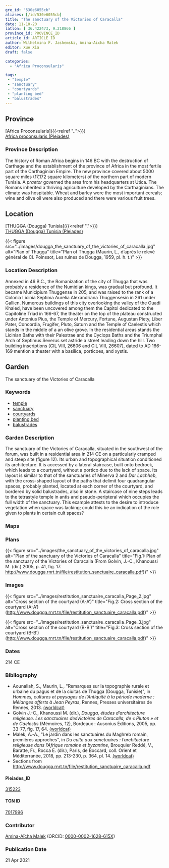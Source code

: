 ```yaml
---
gre_id: "530e6055cb"
aliases: [/id/530e6055cb]
title: "The sanctuary of the Victories of Caracalla"
date: 11-10-20
latlon: [ 36.422473, 9.218866 ]
province_id: PROVINCE_ID
article_id: ARTICLE_ID
author: Wilhelmina F. Jashemski, Amina-Aïcha Malek
editor: Xue Xia
draft: false

categories:
  - "Africa Proconsularis"

tags:
 - "temple"
 - "sanctuary"
 - "courtyards"
 - "planting bed"
 - "balustrades"
---
```


## Province
[Africa Proconsularis]({{<relref "..">}}) \
[Africa proconsularis (Pleiades)](https://pleiades.stoa.org/places/991341)

### Province Description

The history of Roman Africa begins in 146 BC with the destruction of Carthage and the establishment of the province of Africa in the most fertile part of the Carthaginian Empire. The new province covered about 5000 square miles (17,172 square kilometers) of the northern part of modern Tunisia. A *praetor* governed the area from his headquarters at Utica. The Romans inherited a thriving agriculture developed by the Carthaginians. The  climate was hospitable. Wheat and barley were the most important cereals; wine and olive oil were also produced and there were various fruit trees.

## Location
[THUGGA (Dougga) Tunisia]({{<relref ".">}}) \
[THUGGA (Dougga) Tunisia (Pleiades)](https://pleiades.stoa.org/places/315223)

{{< figure src="../images/dougga_the_sanctuary_of_the_victories_of_caracalla.jpg" alt="Plan of Thugga" title="Plan of Thugga (Maurin, L.,  d’après le relevé général de Cl. Poinssot, Les ruines de Dougga, 1959, pl. h. t.)" >}}

### Location Description

Annexed in 46 B.C., the Romanization of the city of Thugga that was probably a residence of the Numidian kings, was gradual but profound. It became Municipium Thuggense in 205, and was raised to the rank of a Colonia Licinia Septima Aurelia Alexandriana Thuggensesin in 261 under Gallien. Numerous buildings of this city overlooking the valley of the Ouadi Khaled, have been uncovered among them the Capitol dedicated to the Capitoline Triad in 166-67, the theater on the top of the plateau constructed under Antonius Pius, the Temple of Mercury, Fortune, Augustan Piety, Liber Pater, Concordia, Frugifer, Pluto, Saturn and the Temple of Caelestis which stands in the middle of a an olive grove. In the residential areas stands the Licinian Baths with their Palestrae and the Cyclops Baths and the Triumphal Arch of Septimus Severus set astride a street leading down the hill. Two building inscriptions (CIL VIII, 26606 and CIL VIII, 26607), dated to AD 166-169 mention a theater with a basilica, porticoes, and xystis.

## Garden

The sanctuary of the Victories of Caracalla

### Keywords

- [temple](#)
- [sanctuary](#)
- [courtyards](http://vocab.getty.edu/page/aat/300004095)
- [planting bed](http://vocab.getty.edu/page/aat/300430426)
- [balustrades](http://vocab.getty.edu/page/aat/300001989)

### Garden Description

The sanctuary of the Victories of Caracalla, situated in the southwest of the forum, was built in a residential area in 214 CE on a particularly cramped and steep site (figure 12). Its urban and topographical situation conditioned its architecture. It is accessed by a lateral staircase, built onto bedrock, which leads to a courtyard, without a portico due to the lack of space. Its layout is similar to that of the sanctuaries of Minerva 2 and *Dar Lachheb*, with the cross-shaped layout of the paths that delimit four quadrangular spaces, probably planted, located at each corner of the courtyard, and bordered by solid balustrades, also in stone. A staircase of nine steps leads to the tetrastyle temple in antis and pseudo-peripteral which occupies the full width of the sanctuary. This example attests to the desire to introduce vegetation when space was lacking; could this be an indication of the role given to plants in certain cult spaces?
### Maps

### Plans

{{< figure src="../images/the_sanctuary_of_the_victories_of_caracalla.jpg" alt="Plan of the sanctuary of the Victories of Caracalla" title="Fig.1: Plan of the sanctuary of the Victories of Caracalla (From Golvin, J.-C., Khanoussi M. (dir.) 2005, p. 41, fig. 17. http://www.dougga.rnrt.tn/file/restitution_sanctuaire_caracalla.pdf))" >}}

### Images

{{< figure src="../images/restitution_sanctuaire_caracalla_Page_2.jpg" alt="Cross section of the courtyard (A-A’)" title="Fig.2: Cross section of the courtyard (A-A’) (http://www.dougga.rnrt.tn/file/restitution_sanctuaire_caracalla.pdf)" >}}

{{< figure src="../images/restitution_sanctuaire_caracalla_Page_3.jpg" alt="Cross section of the courtyard (B-B’)" title="Fig.3: Cross section of the courtyard (B-B’) (http://www.dougga.rnrt.tn/file/restitution_sanctuaire_caracalla.pdf)" >}}
### Dates

214 CE

### Bibliography
* Aounallah, S., Maurin, L., "Remarques sur la topographie rurale et urbaine du pagus et de la ciuitas de Thugga (Dougga, Tunisie)", in *Hommes, cultures et paysages de l'Antiquité à la période moderne : Mélanges offerts à Jean Peyras*, Rennes, Presses universitaires de Rennes, 2013. [(worldcat)](http://www.worldcat.org/oclc/7380877046)
*  Golvin J.-C., Khanoussi M. (dir.), *Dougga, études d’architecture religieuse. Les sanctuaires desVictoires de Caracalla, de « Pluton » et de Caelestis* (Mémoires, 12), Bordeaux : Ausonius Éditions, 2005, pp. 33-77, fig. 17, 64. [(worldcat)](http://www.worldcat.org/oclc/844610963)
* Malek, A.-A., "Le jardin dans les sanctuaires du Maghreb romain, premières approches", in *Du culte aux sanctuaires : l’architecture religieuse dans l’Afrique romaine et byzantine*, Brouquier Reddé, V., Baratte, Fr.,  Rocca E. (dir.), Paris, de Boccard, coll. Orient et Méditerranée, 2018, pp. 213-230,
p. 364, pl. 14. [(worldcat)](http://www.worldcat.org/oclc/1028897747)
* Sections from http://www.dougga.rnrt.tn/file/restitution_sanctuaire_caracalla.pdf

#### Pleiades_ID

[315223](https://pleiades.stoa.org/places/315223)

#### TGN ID

[7017996](http://vocab.getty.edu/page/tgn/7017996)

### Contributor

[Amina-Aïcha Malek](http://worldcat.org/identities/lccn-n2012075871/) (ORCID: [0000-0002-1628-615X](https://orcid.org/0000-0002-1628-615X))

### Publication Date
21 Apr 2021
